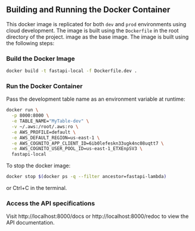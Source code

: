 ## Building and Running the Docker Container

This docker image is replicated for both ```dev``` and ```prod``` environments using cloud development. The image is built using the `Dockerfile` in the root directory of the project.  image as the base image. The image is built using the following steps:

### Build the Docker Image
```sh
docker build -t fastapi-local -f Dockerfile.dev .
```

### Run the Docker Container
Pass the development table name as an environment variable at runtime:
```sh
docker run \
  -p 8000:8000 \
  -e TABLE_NAME="MyTable-dev" \
  -v ~/.aws:/root/.aws:ro \
  -e AWS_PROFILE=default \
  -e AWS_DEFAULT_REGION=us-east-1 \
  -e AWS_COGNITO_APP_CLIENT_ID=6ib0lefeskn33ugk4nc08uqtt7 \
  -e AWS_COGNITO_USER_POOL_ID=us-east-1_ETXEnpSV3 \
  fastapi-local
```

To stop the docker image:
```sh
docker stop $(docker ps -q --filter ancestor=fastapi-lambda)
```

or Ctrl+C in the terminal.

### Access the API specifications

Visit http://localhost:8000/docs or http://localhost:8000/redoc to view the API documentation.

